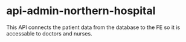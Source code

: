 # api-admin-northern-hospital

This API connects the patient data from the database to the FE so it is accessable to doctors and nurses.

